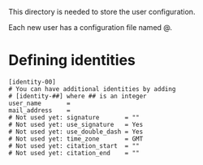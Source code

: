 This directory is needed to store the user configuration.

Each new user has a configuration file named <email address>@<server host>.

# Defining identities

```
[identity-00]
# You can have additional identities by adding
# [identity-##] where ## is an integer
user_name       =
mail_address    =
# Not used yet: signature       = ""
# Not used yet: use_signature   = Yes
# Not used yet: use_double_dash = Yes
# Not used yet: time_zone       = GMT
# Not used yet: citation_start  = ""
# Not used yet: citation_end    = ""
```

